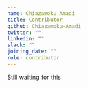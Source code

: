 ```yaml
---
name: Chiazamoku Amadi 
title: Contributor
github: Chiazamoku-Amadi
twitter: ""
linkedin: ""
slack: ""
joining_date: ""
role: contributor
---
```


Still waiting for this
